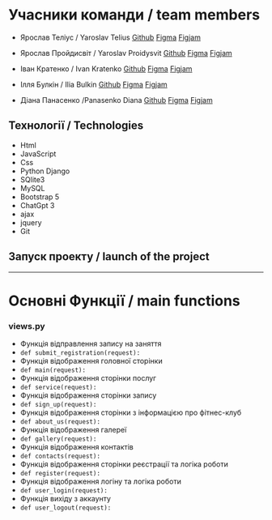 # Учасники команди / team members

- Ярослав Теліус / Yaroslav Telius 
[Github](https://github.com/TeliusYaroslav "Github")
[Figma](https://www.figma.com/design/B4FPYXDBsxMPMCjVxroGOU/Untitled?node-id=0-1&t=M1SHABTPBk7JIkpU-0 "Figma")
[Figjam](https://www.figma.com/board/SdWArB2QfOjYUKFSFBrJoM/Untitled?node-id=0-1&t=RFILsCbM5wzPIvhM-0 "Figjam")

- Ярослав Пройдисвіт / Yaroslav Proidysvit 
[Github](https://github.com/geniyhub "Github")
[Figma](https://www.figma.com/design/B4FPYXDBsxMPMCjVxroGOU/Untitled?node-id=0-1&t=szvfV9d10XQNp5V6-1 "Figma")
[Figjam](https://www.figma.com/board/SdWArB2QfOjYUKFSFBrJoM/Untitled?node-id=0-1&t=SHinTeKmjVd3m2uz-1 "Figjam")

- Іван Кратенко / Ivan Kratenko 
[Github](https://github.com/ruopodfg "Github")
[Figma](https://www.figma.com/design/B4FPYXDBsxMPMCjVxroGOU/Untitled?node-id=0-1&t=9pMWxwRTPLGG3xZW-1 "Figma")
[Figjam](https://www.figma.com/board/SdWArB2QfOjYUKFSFBrJoM/Untitled?node-id=0-1&t=ok4nPbWmv5KGHww2-1 "Figjam")

- Ілля Булкін / Ilia Bulkin
[Github](https://github.com/IliaBulkin "Github")
[Figma](https://www.figma.com/design/6w1t0BhnualqM0xpowc2F7/Untitled-(Copy)?t=J5kjRN5uvvqwk8qT-1 "Figma")
[Figjam](https://www.figma.com/board/dbu0I6zzVvfbtMzvg6TiIE/Untitled-(Copy)?node-id=7-361&t=chMWSF2sfJdf2S2m-1 "Figjam")

- Діана Панасенко /Panasenko Diana
[Github](https://github.com/PanasenkoDiana "Github")
[Figma](https://www.figma.com/design/B4FPYXDBsxMPMCjVxroGOU/Untitled?t=Xzdp1BLUnI5nLwLm-0 "Figma")
[Figjam](https://www.figma.com/board/SdWArB2QfOjYUKFSFBrJoM/Untitled?node-id=0-1&t=Y9qskt3i5QIP55ed-0 "Figjam")

## Технології / Technologies
- Html
- JavaScript
- Css
- Python Django 
- SQlite3
- MySQL
- Bootstrap 5
- ChatGpt 3
- ajax 
- jquery
- Git

## Запуск проекту / launch of the project 
- ---

# Основні Функції / main functions
### views.py
- Функція відправлення запису на заняття 
- ``def submit_registration(request): ``
- Функція відображення головної сторінки
- ``def main(request):``
- Функція відображення сторінки послуг
- ``def service(request):``
- Функція відображення сторінки запису
- ``def sign_up(request):``
- Функція відображення сторінки з інформацією про фітнес-клуб
- ``def about_us(request):``
- Функція відображення галереї
- ``def gallery(request):``
- Функція відображення контактів
- ``def contacts(request):``
- Функція відображення сторінки реєстрації та логіка роботи
- ``def register(request):``
- Функція відображення логіну та логіка роботи
- ``def user_login(request):``
- Функція вихіду з аккаунту
- ``def user_logout(request):``




